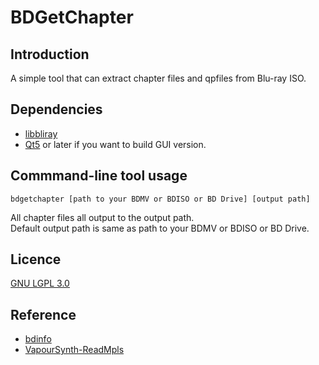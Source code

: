 # BDGetChapter

## Introduction

A simple tool that can extract chapter files and qpfiles from Blu-ray ISO.

## Dependencies

- [libbliray](http://www.videolan.org/developers/libbluray.html)
- [Qt5](https://www.qt.io) or later if you want to build GUI version.

## Commmand-line tool usage

```shell
bdgetchapter [path to your BDMV or BDISO or BD Drive] [output path]
```

All chapter files all output to the output path.  
Default output path is same as path to your BDMV or BDISO or BD Drive.

## Licence

[GNU LGPL 3.0](http://www.gnu.org/licenses/lgpl-3.0.html)

## Reference

- [bdinfo](https://github.com/schnusch/bdinfo)
- [VapourSynth-ReadMpls](https://github.com/HomeOfVapourSynthEvolution/VapourSynth-ReadMpls)
